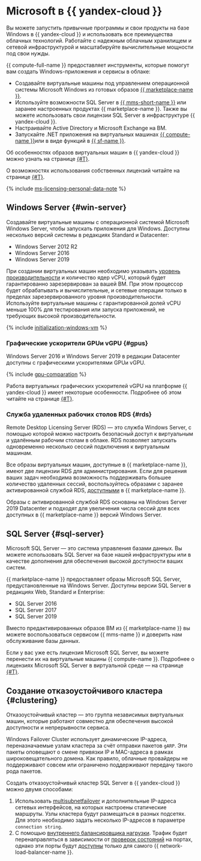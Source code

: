 # Microsoft в {{ yandex-cloud }}

Вы можете запустить привычные программы и свои продукты на базе Windows в {{ yandex-cloud }} и использовать все преимущества облачных технологий. Работайте с надежным облачным хранилищем и сетевой инфраструктурой и масштабируйте вычислительные мощности под свои нужды.

{{ compute-full-name }} предоставляет инструменты, которые помогут вам создать Windows-приложения и сервисы в облаке:

* Создавайте виртуальные машины под управлением операционной системы Microsoft Windows из готовых образов [{{ marketplace-name }}](/marketplace).
* Используйте возможности SQL Server в [{{ mms-short-name }}](/services/managed-sqlserver) или заранее настроенных продуктах {{ marketplace-name }}. Также вы можете использовать свои лицензии SQL Server в инфраструктуре {{ yandex-cloud }}.
* Настраивайте Active Directory и Microsoft Exchange на ВМ.
* Запускайте .NET приложения на виртуальных машинах [{{ compute-name }}](/services/compute)или в виде функций в [{{ sf-name }}](/services/functions).

Об особенностях образов виртуальных машин в {{ yandex-cloud }} можно узнать на странице [{#T}](list-of-instances.md).

О возможностях использования собственных лицензий читайте на странице [{#T}](licensing.md#byol).

{% include [ms-licensing-personal-data-note](../_includes/ms-licensing-personal-data-note.md) %}

## Windows Server {#win-server}

Создавайте виртуальные машины с операционной системой Microsoft Windows Server, чтобы запускать приложения для Windows. Доступны несколько версий системы в редакциях Standard и Datacenter:

* Windows Server 2012 R2
* Windows Server 2016
* Windows Server 2019

При создании виртуальных машин необходимо указывать [уровень производительности](../compute/concepts/performance-levels.md) и количество ядер vCPU, который будет гарантированно зарезервирован за вашей ВМ. При этом процессор будет обрабатывать и вычислительные, и сетевые операции только в пределах зарезервированного уровня производительности. Используйте виртуальные машины с гарантированной долей vCPU меньше 100% для тестирования или запуска приложений, не требующих высокой производительности.

{% include [initialization-windows-vm](../_includes/initialization-windows-vm.md) %}

### Графические ускорители GPUи vGPU {#gpus}

Windows Server 2016 и Windows Server 2019 в редакции Datacenter доступны с графическими ускорителями GPUи vGPU.


{% include [gpu-comparation](../_includes/compute/gpu-comparation.md) %}

Работа виртуальных графических ускорителей vGPU на платформе {{ yandex-cloud }} имеет некоторые особенности. Подробнее об этом читайте на странице [{#T}](../compute/concepts/gpus.md).




### Служба удаленных рабочих столов RDS {#rds}
 
Remote Desktop Licensing Server (RDS) — это служба Windows Server, с помощью которой можно настроить безопасный доступ к виртуальным и удалённым рабочим столам в облаке. RDS позволяет запускать одновременно несколько сессий подключения к виртуальным машинам.

Все образы виртуальных машин, доступные в {{ marketplace-name }}, имеют две лицензии RDS для администрирования. Если для решения ваших задач необходима возможность поддерживать большее количество удаленных сессий, воспользуйтесь образами с заранее активированной службой RDS, [доступными](/marketplace?search=rds) в {{ marketplace-name }}.

Образы с активированной службой RDS основаны на Windows Server 2019 Datacenter и подходят для увеличения числа сессий для всех доступных в {{ marketplace-name }} версий Windows Server.



## SQL Server {#sql-server}

Microsoft SQL Server — это система управления базами данных. Вы можете использовать SQL Server на базе нашей инфраструктуры или в качестве дополнения для обеспечения высокой доступности ваших систем.

{{ marketplace-name }} предоставляет образы Microsoft SQL Server, предустановленные на Windows Server. Доступны версии SQL Server в редакциях Web, Standard и Enterprise:

* SQL Server 2016
* SQL Server 2017
* SQL Server 2019

Вместо предактивированных образов ВМ из {{ marketplace-name }} вы можете воспользоваться сервисом {{ mms-name }} и доверить нам обслуживание базы данных. 

Если у вас уже есть лицензия Microsoft SQL Server, вы можете перенести их на виртуальные машины {{ compute-name }}. Подробнее о лицензиях Microsoft SQL Server в виртуальной среде — на странице [{#T}](licensing.md#SQLmobility).


## Создание отказоустойчивого кластера {#clustering}

Отказоустойчивый кластер — это группа независимых виртуальных машин, которые работают совместно для обеспечения высокой доступности и непрерывности сервиса.

Windows Failover Cluster использует динамические IP-адреса, переназначаемые узлам кластера за счёт отправки пакетов `gARP`. Эти пакеты оповещают о смене привязки IP и MAC-адреса в рамках широковещательного домена. Как правило, облачные провайдеры не поддерживают совсем или ограничено поддерживают передачу такого рода пакетов.

Создать отказоустойчивый кластер SQL Server в {{ yandex-cloud }} можно двумя способами:

1. Использовать [multisubnetfailover](../tutorials/windows/mssql-alwayson.md#configure-always-on) и дополнительные IP-адреса сетевых интерфейсов, на которых настроены статические маршруты. Узлы кластера будут размещаться в разных подсетях. Для этого необходимо задать несколько IP-адресов в параметре `connection string`.
1. С помощью [внутреннего балансировщика нагрузки](../network-load-balancer/concepts/internal-load-balancer.md). Трафик будет перенаправляться в зависимости от [проверок состояний](../network-load-balancer/concepts/health-check.md) на портах, однако эти порты будут [доступны](../network-load-balancer/concepts/internal-load-balancer.md#notes) только для самого {{ network-load-balancer-name }}.
